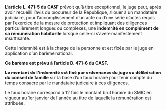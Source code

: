 **L’article L. 471-5 du CASF** prévoit qu’à titre exceptionnel, le juge peut, après avoir recueilli l’avis du procureur de la République, allouer à un mandataire judiciaire, pour l’accomplissement d’un acte ou d’une série d’actes requis par l’exercice de la mesure de protection et impliquant des diligences particulièrement longues ou complexes, une **indemnité en complément de sa rémunération habituelle** lorsque celle-ci s’avère manifestement insuffisante.
<br/>

Cette indemnité est à la charge de la personne et est fixée par le juge en application d’un barème national.
<br/>

**Ce barème est prévu à l’article D. 471-6 du CASF.**
<br/>

**Le montant de l'indemnité est fixé par ordonnance du juge ou délibération du conseil de famille** sur la base d’un taux horaire pour tenir compte du temps consacré par le mandataire judicaire à ces diligences.
<br/>

Le taux horaire correspond à 12 fois le montant brut horaire du SMIC en vigueur au 1er janvier de l'année au titre de laquelle la rémunération est attribuée.
